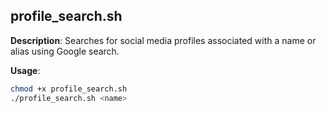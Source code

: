## profile_search.sh
**Description**: Searches for social media profiles associated with a name or alias using Google search.

**Usage**:
```bash
chmod +x profile_search.sh
./profile_search.sh <name>
